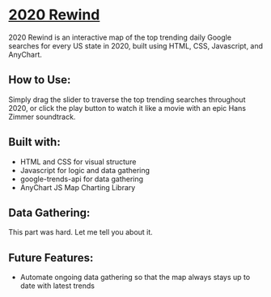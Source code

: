 # [2020 Rewind](https://kaycbas.github.io/2020Rewind/)

2020 Rewind is an interactive map of the top trending daily Google searches for every US state in 2020, built using HTML, CSS, Javascript, and AnyChart.

## How to Use:

Simply drag the slider to traverse the top trending searches throughout 2020, or click the play button to watch it like a movie with an epic Hans Zimmer soundtrack.

## Built with:

- HTML and CSS for visual structure
- Javascript for logic and data gathering
- google-trends-api for data gathering
- AnyChart JS Map Charting Library

## Data Gathering:

This part was hard. Let me tell you about it.

## Future Features:
- Automate ongoing data gathering so that the map always stays up to date with latest trends
